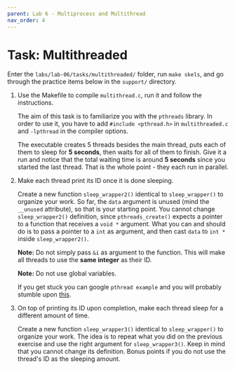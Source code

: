 ```yaml
---
parent: Lab 6 - Multiprocess and Multithread
nav_order: 4
---
```


# Task: Multithreaded

Enter the `labs/lab-06/tasks/multithreaded/` folder, run `make skels`, and go through the practice items below in the `support/` directory.

1. Use the Makefile to compile `multithread.c`, run it and follow the instructions.

    The aim of this task is to familiarize you with the `pthreads` library.
    In order to use it, you have to add `#include <pthread.h>` in `multithreaded.c` and `-lpthread` in the compiler options.

    The executable creates 5 threads besides the main thread, puts each of them to sleep for **5 seconds**, then waits for all of them to finish.
    Give it a run and notice that the total waiting time is around **5 seconds** since you started the last thread.
    That is the whole point - they each run in parallel.

1. Make each thread print its ID once it is done sleeping.

    Create a new function `sleep_wrapper2()` identical to `sleep_wrapper()` to organize your work.
    So far, the `data` argument is unused (mind the `__unused` attribute), so that is your starting point.
    You cannot change `sleep_wrapper2()` definition, since `pthreads_create()` expects a pointer to a function that receives a `void *` argument.
    What you can and should do is to pass a pointer to a `int` as argument, and then cast `data` to `int *` inside `sleep_wrapper2()`.

    **Note:** Do not simply pass `&i` as argument to the function.
    This will make all threads to use the **same integer** as their ID.

    **Note:** Do not use global variables.

    If you get stuck you can google `pthread example` and you will probably stumble upon [this](https://gist.github.com/ankurs/179778).

1. On top of printing its ID upon completion, make each thread sleep for a different amount of time.

    Create a new function `sleep_wrapper3()` identical to `sleep_wrapper()` to organize your work.
    The idea is to repeat what you did on the previous exercise and use the right argument for `sleep_wrapper3()`.
    Keep in mind that you cannot change its definition.
    Bonus points if you do not use the thread's ID as the sleeping amount.
